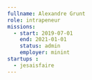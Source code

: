```yaml
---
fullname: Alexandre Grunt
role: intrapeneur
missions:
  - start: 2019-07-01
    end: 2021-01-01
    status: admin
    employer: minint
startups :
  - jesaisfaire
---
```

